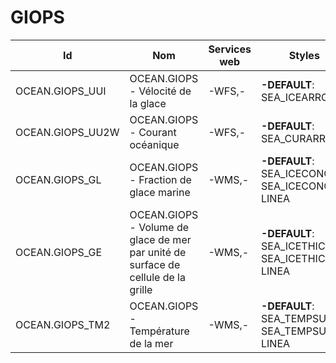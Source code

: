 # GIOPS

Id | Nom | Services web | Styles | Notes
---|-----|--------------|--------|------
OCEAN.GIOPS_UUI | OCEAN.GIOPS - Vélocité de la glace | -WFS,-       | **-DEFAULT**: SEA_ICEARRO |      
OCEAN.GIOPS_UU2W | OCEAN.GIOPS - Courant océanique | -WFS,-       | **-DEFAULT**: SEA_CURARRO |      
OCEAN.GIOPS_GL | OCEAN.GIOPS - Fraction de glace marine | -WMS,-       | **-DEFAULT**: SEA_ICECONC,-SEA_ICECONC-LINEA |      
OCEAN.GIOPS_GE | OCEAN.GIOPS - Volume de glace de mer par unité de surface de cellule de la grille | -WMS,-       | **-DEFAULT**: SEA_ICETHICK,-SEA_ICETHICK-LINEA |      
OCEAN.GIOPS_TM2 | OCEAN.GIOPS - Température de la mer | -WMS,-       | **-DEFAULT**: SEA_TEMPSURF,-SEA_TEMPSURF-LINEA |      
